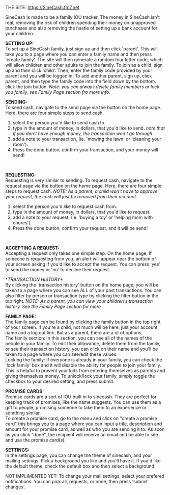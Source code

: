 THE SITE: https://SineCash.fm7.net


SineCash is made to be a family IOU tracker. The money in SineCash isn't real, removing the risk of children spending their money on unapproved purchases and also removing the hastle of setting up a bank account for your children. 
<br>

**SETTING UP:** <br>
To set up a SineCash family, just sign up and then click 'parent'. This will take you to a page where you can enter a family name and then press 'create family'. The site will then generate a random four letter code, which will allow children and other adults to join the family. 
To join as a child, sign up and then click 'child'. Then, enter the family code provided by your parent and you will be logged in. 
To add another parent, sign up, click parent, and then type the family code into the field down by the bottom. click the join button.
_Note: you can always delete family members or lock you family, see Family Page section fro more info._
<br>

**SENDING:** <br>
To send cash, navigate to the send page via the button on the home page. Here, there are four simple steps to send cash.
1. select the person you'd like to send cash to.
2. type in the amount of money, in dollars, that you'd like to send. _note that if you don't have enough money, the transaction won't go through_
3. add a note to your transaction, (ie. 'mowing the lawn' or 'cleaning your room').
4. Press the done button, confirm your transaction, and your money will send!
<br>

**REQUESTING:** <br>
Requesting is very similar to sending. To request cash, navigate to the request page via the button on the home page. Here, there are four simple steps to request cash. 
_NOTE: As a parent, a child won't have to approve your request, the cash will just be removed from their account._
1. select the person you'd like to request cash from.
2. type in the amount of money, in dollars, that you'd like to request. 
3. add a note to your request, (ie. 'buying a toy' or 'helping mom with chores').
4. Press the done button, confirm your request, and it will be send!
<br>

**ACCEPTING A REQUEST:** <br>
Accepting a request only takes one simple step. On the home page, If someone is requesting from you, an alert will appear near the bottom of your screen asking if you'd like to accept the request. You can press 'yes' to send the money or 'no' to decline their request.
<br>


**TRANSACTION HISTORY\** <br>
By clicking the 'transaction history' button on the home page, you will be taken to a page where you can see ALL of your past transactions. You can also filter by person or transaction type by clicking the filter button in the top right.
_NOTE: As a parent, you can view your children's transaction history. See the Family Page section for more_
<br>


**FAMILY PAGE:** <br>
The family page can be found by clicking the family button in the top right of your screen. If you're a child, not much will be here, just your account name and a log out link. But as a parent, there are a ot of options. <br>
The family section: In this section, you can see all of the names of the people in your family. To edit their allowance, delete them from the family, or see their transaction history, you can click on their name and you'll be taken to a page where you can see/edit these values. <br>
Locking the family: If everyone is already in your family, you can check the 'lock family' box and it will disable the ability for people to join your family. This is helpful to provent your kids from entering themselves as parents and giving themselves money. To unlock/lock your family, simply toggle the checkbox to your desired setting, and press submit. 
<br>

**PROMISE CARDS:** <br>
Promise cards are a sort of IOU built in to sinecash. They are perfect for keeping track of promises, like the name suggests. You can use them as a gift to people, promising someone to take them to an experience or somthing similar. <br>
To create a promise card, go to the menu and click on "create a promise card" this brings you to a page where you can input a title, description and amount for your promise card, as well as who you are sending it to. As soon as you click "done", the recipient will receive an email and be able to see and use the promise card(s).
<br>

**SETTINGS:** <br>
In the settings page, you can change the theme of sinecash, and your mailing settings. Pick a background you like and you'll have it. If you'd like the default theme, check the default box and then select a background. <br>

NOT IMPLIMENTED YET: To change your mail settings, select your prefered notifications. You can pick all, requests, or none, then press 'submit changes'.
<br>



